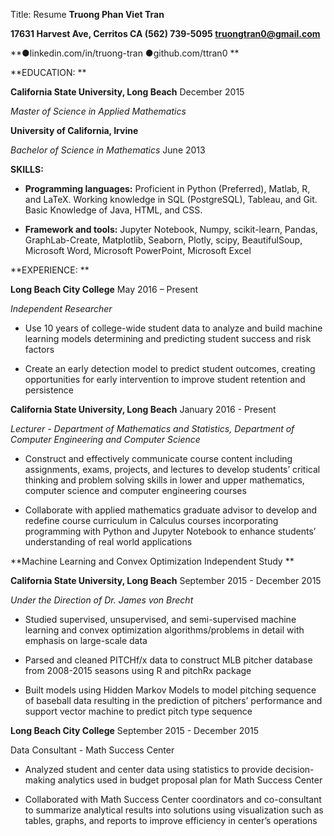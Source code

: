 Title: Resume
**Truong Phan Viet Tran**

**17631 Harvest Ave, Cerritos CA (562) 739-5095 truongtran0@gmail.com**

**●linkedin.com/in/truong-tran ●github.com/ttran0 **

**EDUCATION: **

**California State University, Long Beach**                        December 2015


*Master of Science in Applied Mathematics*

**University of California, Irvine**

*Bachelor of Science in Mathematics*                                June 2013

**SKILLS:**

-   **Programming languages:** Proficient in Python (Preferred), Matlab,
    R, and LaTeX. Working knowledge in SQL (PostgreSQL), Tableau, and
    Git. Basic Knowledge of Java, HTML, and CSS.

-   **Framework and tools:** Jupyter Notebook, Numpy, scikit-learn,
    Pandas, GraphLab-Create, Matplotlib, Seaborn, Plotly, scipy,
    BeautifulSoup, Microsoft Word, Microsoft PowerPoint, Microsoft Excel

**EXPERIENCE: **

**Long Beach City College** May 2016 – Present

*Independent Researcher*

-   Use 10 years of college-wide student data to analyze and build
    machine learning models determining and predicting student success
    and risk factors

-   Create an early detection model to predict student outcomes,
    creating opportunities for early intervention to improve student
    retention and persistence

**California State University, Long Beach** January 2016 - Present

*Lecturer - Department of Mathematics and Statistics, Department of
Computer Engineering and Computer Science*

-   Construct and effectively communicate course content including
    assignments, exams, projects, and lectures to develop students’
    critical thinking and problem solving skills in lower and upper
    mathematics, computer science and computer engineering courses

-   Collaborate with applied mathematics graduate advisor to develop and
    redefine course curriculum in Calculus courses incorporating
    programming with Python and Jupyter Notebook to enhance students’
    understanding of real world applications

**Machine Learning and Convex Optimization Independent Study **

**California State University, Long Beach** September 2015 - December
2015

*Under the Direction of Dr. James von Brecht*

-   Studied supervised, unsupervised, and
    semi-supervised machine learning and convex optimization
    algorithms/problems in detail with emphasis on large-scale data

-   Parsed and cleaned PITCHf/x data to
    construct MLB pitcher database from 2008-2015 seasons using R and
    pitchRx package

<!-- -->

-   Built models using Hidden Markov Models to
    model pitching sequence of baseball data resulting in the prediction
    of pitchers’ performance and support vector machine to predict pitch
    type sequence

**Long Beach City College** September 2015 - December 2015

Data Consultant - Math Success Center

-   Analyzed student and center data using
    statistics to provide decision-making analytics used in budget
    proposal plan for Math Success Center

-   Collaborated with Math Success Center
    coordinators and co-consultant to summarize analytical results into
    solutions using visualization such as tables, graphs, and reports to
    improve efficiency in center’s operations
